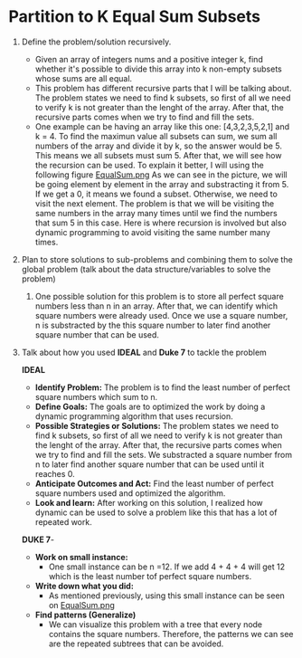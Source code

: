 # **Partition to K Equal Sum Subsets**

1. Define the problem/solution recursively.

   - Given an array of integers nums and a positive integer k, find whether it's possible to divide this array into k non-empty subsets whose sums are all equal.
   - This problem has different recursive parts that I will be talking about. The problem states we need to find k subsets, so first of all we need to verify k is not greater than the lenght of the array. After that, the recursive parts comes when we try to find and fill the sets.
   - One example can be having an array like this one: [4,3,2,3,5,2,1] and k = 4. To find the maximun value all subsets can sum, we sum all numbers of the array and divide it by k, so the answer would be 5. This means we all subsets must sum 5. After that, we will see how the recursion can be used. To explain it better, I will using the following figure [EqualSum.png](https://github.com/DilanRamirez/problem-solving-exercises/blob/master/exams/exam2/EqualSumSubsets/EqualSum.png) As we can see in the picture, we will be going element by element in the array and substracting it from 5. If we get a 0, it means we found a subset. Otherwise, we need to visit the next element. The problem is that we will be visiting the same numbers in the array many times until we find the numbers that sum 5 in this case. Here is where recursion is involved but also dynamic programming to avoid visiting the same number many times.

2. Plan to store solutions to sub-problems and combining them to solve the global problem (talk about the data structure/variables to solve the problem)

   1. One possible solution for this problem is to store all perfect square numbers less than n in an array. After that, we can identify which square numbers were already used. Once we use a square number, n is substracted by the this square number to later find another square number that can be used.

3. Talk about how you used **IDEAL** and **Duke 7** to tackle the problem

   **IDEAL**

   - **Identify Problem:** The problem is to find the least number of perfect square numbers which sum to n.
   - **Define Goals:** The goals are to optimized the work by doing a dynamic programming algorithm that uses recursion.

   * **Possible Strategies or Solutions:** The problem states we need to find k subsets, so first of all we need to verify k is not greater than the lenght of the array. After that, the recursive parts comes when we try to find and fill the sets. We substracted a square number from n to later find another square number that can be used until it reaches 0.
   * **Anticipate Outcomes and Act:** Find the least number of perfect square numbers used and optimized the algorithm.
   * **Look and learn:** After working on this solution, I realized how dynamic can be used to solve a problem like this that has a lot of repeated work.

   **DUKE 7**-

   - **Work on small instance:**
     - One small instance can be n =12. If we add 4 + 4 + 4 will get 12 which is the least number tof perfect square numbers.

   * **Write down what you did:**
     - As mentioned previously, using this small instance can be seen on [EqualSum.png](https://github.com/DilanRamirez/problem-solving-exercises/blob/master/exams/exam2/EqualSumSubsets/EqualSum.png)
   * **Find patterns (Generalize)**
     - We can visualize this problem with a tree that every node contains the square numbers. Therefore, the patterns we can see are the repeated subtrees that can be avoided.
